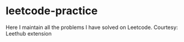 # leetcode-practice
Here I maintain all the problems I have solved on Leetcode. Courtesy: Leethub extension
